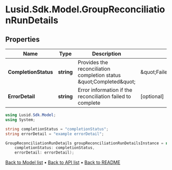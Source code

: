 # Lusid.Sdk.Model.GroupReconciliationRunDetails

## Properties

Name | Type | Description | Notes
------------ | ------------- | ------------- | -------------
**CompletionStatus** | **string** | Provides the reconciliation completion status \&quot;Completed\&quot; | \&quot;FailedToComplete\&quot; | 
**ErrorDetail** | **string** | Error information if the reconciliation failed to complete | [optional] 

```csharp
using Lusid.Sdk.Model;
using System;

string completionStatus = "completionStatus";
string errorDetail = "example errorDetail";

GroupReconciliationRunDetails groupReconciliationRunDetailsInstance = new GroupReconciliationRunDetails(
    completionStatus: completionStatus,
    errorDetail: errorDetail);
```

[Back to Model list](../README.md#documentation-for-models) &#8226; [Back to API list](../README.md#documentation-for-api-endpoints) &#8226; [Back to README](../README.md)
